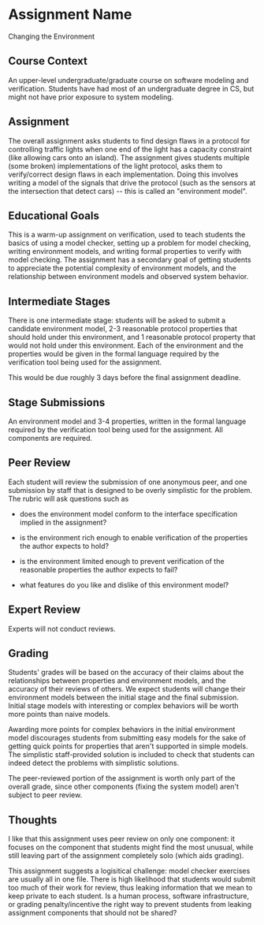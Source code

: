 # Assignment Name

Changing the Environment

## Course Context

An upper-level undergraduate/graduate course on software modeling and
verification.  Students have had most of an undergraduate degree in
CS, but might not have prior exposure to system modeling.

## Assignment

The overall assignment asks students to find design flaws in a
protocol for controlling traffic lights when one end of the light has
a capacity constraint (like allowing cars onto an island).  The
assignment gives students multiple (some broken) implementations of
the light protocol, asks them to verify/correct design flaws in each
implementation.  Doing this involves writing a model of the signals
that drive the protocol (such as the sensors at the intersection
that detect cars) -- this is called an "environment model".

## Educational Goals

This is a warm-up assignment on verification, used to teach students
the basics of using a model checker, setting up a problem for model
checking, writing environment models, and writing formal properties to
verify with model checking.  The assignment has a secondary goal of
getting students to appreciate the potential complexity of environment
models, and the relationship between environment models and observed
system behavior.

## Intermediate Stages

There is one intermediate stage: students will be asked to submit a
candidate environment model, 2-3 reasonable protocol properties that
should hold under this environment, and 1 reasonable protocol property
that would not hold under this environment.  Each of the environment
and the properties would be given in the formal language required by
the verification tool being used for the assignment.

This would be due roughly 3 days before the final assignment deadline.

## Stage Submissions

An environment model and 3-4 properties, written in the formal
language required by the verification tool being used for the
assignment.  All components are required.

## Peer Review

Each student will review the submission of one anonymous peer, and one
submission by staff that is designed to be overly simplistic for the
problem.  The rubric will ask questions such as

* does the environment model conform to the interface specification
implied in the assignment?

* is the environment rich enough to enable verification of the
properties the author expects to hold?

* is the environment limited enough to prevent verification of the
reasonable properties the author expects to fail?

* what features do you like and dislike of this environment model?

## Expert Review

Experts will not conduct reviews.

## Grading

Students' grades will be based on the accuracy of their claims about
the relationships between properties and environment models, and the
accuracy of their reviews of others.  We expect students will change
their environment models between the initial stage and the final
submission.  Initial stage models with interesting or complex
behaviors will be worth more points than naive models.  

Awarding more points for complex behaviors in the initial environment
model discourages students from submitting easy models for the sake of
getting quick points for properties that aren't supported in simple
models.  The simplistic staff-provided solution is included to check
that students can indeed detect the problems with simplistic
solutions.

The peer-reviewed portion of the assignment is worth only part of the
overall grade, since other components (fixing the system model) aren't
subject to peer review.

## Thoughts

I like that this assignment uses peer review on only one component: it
focuses on the component that students might find the most unusual,
while still leaving part of the assignment completely solo (which aids
grading).

This assignment suggests a logisitical challenge: model checker exercises
are usually all in one file.  There is high likelihood that students
would submit too much of their work for review, thus leaking
information that we mean to keep private to each student.  Is a human
process, software infrastructure, or grading penalty/incentive the
right way to prevent students from leaking assignment components that
should not be shared?

 
